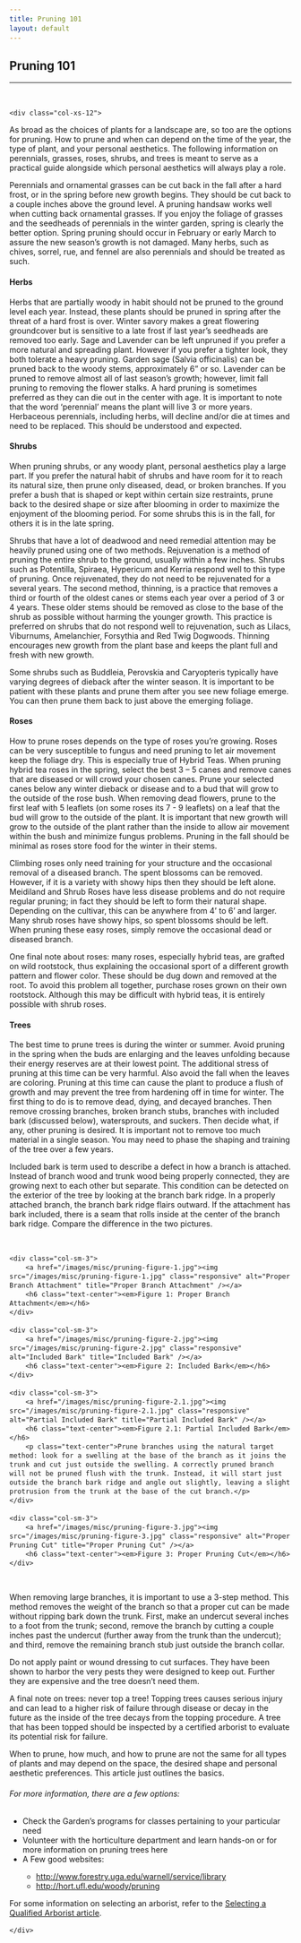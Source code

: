 ```yaml
---
title: Pruning 101
layout: default
---
```


<h2 class="green text-center">Pruning 101</h2>
<hr>

<br />

<div class="row-fluid">

	<div class="col-xs-12">
	
<p>As broad as the choices of plants for a landscape are, so too are the options for pruning. How to prune and when can depend on the time of the year, the type of plant, and your personal aesthetics. The following information on perennials, grasses, roses, shrubs, and trees is meant to serve as a practical guide alongside which personal aesthetics will always play a role.</p>

<p>Perennials and ornamental grasses can be cut back in the fall after a hard frost, or in the spring before new growth begins. They should be cut back to a couple inches above the ground level. A pruning handsaw works well when cutting back ornamental grasses. If you enjoy the foliage of grasses and the seedheads of perennials in the winter garden, spring is clearly the better option. Spring pruning should occur in February or early March to assure the new season’s growth is not damaged. Many herbs, such as chives, sorrel, rue, and fennel are also perennials and should be treated as such.</p>

<h4 class="green">Herbs</h4>

<p>Herbs that are partially woody in habit should not be pruned to the ground level each year. Instead, these plants should be pruned in spring after the threat of a hard frost is over. Winter savory makes a great flowering groundcover but is sensitive to a late frost if last year’s seedheads are removed too early. Sage and Lavender can be left unpruned if you prefer a more natural and spreading plant. However if you prefer a tighter look, they both tolerate a heavy pruning. Garden sage (Salvia officinalis) can be pruned back to the woody stems, approximately 6” or so. Lavender can be pruned to remove almost all of last season’s growth; however, limit fall pruning to removing the flower stalks. A hard pruning is sometimes preferred as they can die out in the center with age.
It is important to note that the word ‘perennial’ means the plant will live 3 or more years. Herbaceous perennials, including herbs, will decline and/or die at times and need to be replaced. This should be understood and expected.</p>

<h4 class="green">Shrubs</h4>

<p>When pruning shrubs, or any woody plant, personal aesthetics play a large part. If you prefer the natural habit of shrubs and have room for it to reach its natural size, then prune only diseased, dead, or broken branches. If you prefer a bush that is shaped or kept within certain size restraints, prune back to the desired shape or size after blooming in order to maximize the enjoyment of the blooming period. For some shrubs this is in the fall, for others it is in the late spring.</p>

<p>Shrubs that have a lot of deadwood and need remedial attention may be heavily pruned using one of two methods. Rejuvenation is a method of pruning the entire shrub to the ground, usually within a few inches. Shrubs such as Potentilla, Spiraea, Hypericum and Kerria respond well to this type of pruning. Once rejuvenated, they do not need to be rejuvenated for a several years. The second method, thinning, is a practice that removes a third or fourth of the oldest canes or stems each year over a period of 3 or 4 years. These older stems should be removed as close to the base of the shrub as possible without harming the younger growth. This practice is preferred on shrubs that do not respond well to rejuvenation, such as Lilacs, Viburnums, Amelanchier, Forsythia and Red Twig Dogwoods. Thinning encourages new growth from the plant base and keeps the plant full and fresh with new growth.</p>

<p>Some shrubs such as Buddleia, Perovskia and Caryopteris typically have varying degrees of dieback after the winter season. It is important to be patient with these plants and prune them after you see new foliage emerge. You can then prune them back to just above the emerging foliage.</p>

<h4 class="green">Roses</h4>

<p>How to prune roses depends on the type of roses you’re growing. Roses can be very susceptible to fungus and need pruning to let air movement keep the foliage dry. This is especially true of Hybrid Teas. When pruning hybrid tea roses in the spring, select the best 3 – 5 canes and remove canes that are diseased or will crowd your chosen canes. Prune your selected canes below any winter dieback or disease and to a bud that will grow to the outside of the rose bush. When removing dead flowers, prune to the first leaf with 5 leaflets (on some roses its 7 - 9 leaflets) on a leaf that the bud will grow to the outside of the plant. It is important that new growth will grow to the outside of the plant rather than the inside to allow air movement within the bush and minimize fungus problems. Pruning in the fall should be minimal as roses store food for the winter in their stems.</p>

<p>Climbing roses only need training for your structure and the occasional removal of a diseased branch. The spent blossoms can be removed. However, if it is a variety with showy hips then they should be left alone.
Meidiland and Shrub Roses have less disease problems and do not require regular pruning; in fact they should be left to form their natural shape. Depending on the cultivar, this can be anywhere from 4’ to 6’ and larger. Many shrub roses have showy hips, so spent blossoms should be left. When pruning these easy roses, simply remove the occasional dead or diseased branch.</p>

<p>One final note about roses: many roses, especially hybrid teas, are grafted on wild rootstock, thus explaining the occasional sport of a different growth pattern and flower color. These should be dug down and removed at the root. To avoid this problem all together, purchase roses grown on their own rootstock. Although this may be difficult with hybrid teas, it is entirely possible with shrub roses.</p>

<h4 class="green">Trees</h4>

<p>The best time to prune trees is during the winter or summer. Avoid pruning in the spring when the buds are enlarging and the leaves unfolding because their energy reserves are at their lowest point. The additional stress of pruning at this time can be very harmful. Also avoid the fall when the leaves are coloring. Pruning at this time can cause the plant to produce a flush of growth and may prevent the tree from hardening off in time for winter.
The first thing to do is to remove dead, dying, and decayed branches. Then remove crossing branches, broken branch stubs, branches with included bark (discussed below), watersprouts, and suckers. Then decide what, if any, other pruning is desired. It is important not to remove too much material in a single season. You may need to phase the shaping and training of the tree over a few years.</p>

<p>Included bark is term used to describe a defect in how a branch is attached. Instead of branch wood and trunk wood being properly connected, they are growing next to each other but separate. This condition can be detected on the exterior of the tree by looking at the branch bark ridge. In a properly attached branch, the branch bark ridge flairs outward. If the attachment has bark included, there is a seam that rolls inside at the center of the branch bark ridge. Compare the difference in the two pictures.</p>
	
<br />
	
<div class="row">	
	
	<div class="col-sm-3">
		<a href="/images/misc/pruning-figure-1.jpg"><img src="/images/misc/pruning-figure-1.jpg" class="responsive" alt="Proper Branch Attachment" title="Proper Branch Attachment" /></a>
		<h6 class="text-center"><em>Figure 1: Proper Branch Attachment</em></h6>
	</div>
	
	<div class="col-sm-3">
		<a href="/images/misc/pruning-figure-2.jpg"><img src="/images/misc/pruning-figure-2.jpg" class="responsive" alt="Included Bark" title="Included Bark" /></a>
		<h6 class="text-center"><em>Figure 2: Included Bark</em></h6>
	</div>
	
	<div class="col-sm-3">
		<a href="/images/misc/pruning-figure-2.1.jpg"><img src="/images/misc/pruning-figure-2.1.jpg" class="responsive" alt="Partial Included Bark" title="Partial Included Bark" /></a>
		<h6 class="text-center"><em>Figure 2.1: Partial Included Bark</em></h6>
		<p class="text-center">Prune branches using the natural target method: look for a swelling at the base of the branch as it joins the trunk and cut just outside the swelling. A correctly pruned branch will not be pruned flush with the trunk. Instead, it will start just outside the branch bark ridge and angle out slightly, leaving a slight protrusion from the trunk at the base of the cut branch.</p>
	</div>
	
	<div class="col-sm-3">
		<a href="/images/misc/pruning-figure-3.jpg"><img src="/images/misc/pruning-figure-3.jpg" class="responsive" alt="Proper Pruning Cut" title="Proper Pruning Cut" /></a>
		<h6 class="text-center"><em>Figure 3: Proper Pruning Cut</em></h6>
	</div>

</div>

<br />	
	
<p>When removing large branches, it is important to use a 3-step method. This method removes the weight of the branch so that a proper cut can be made without ripping bark down the trunk. First, make an undercut several inches to a foot from the trunk; second, remove the branch by cutting a couple inches past the undercut (further away from the trunk than the undercut); and third, remove the remaining branch stub just outside the branch collar.</p>

<p>Do not apply paint or wound dressing to cut surfaces. They have been shown to harbor the very pests they were designed to keep out. Further they are expensive and the tree doesn’t need them.</p>

<p>A final note on trees: never top a tree! Topping trees causes serious injury and can lead to a higher risk of failure through disease or decay in the future as the inside of the tree decays from the topping procedure. A tree that has been topped should be inspected by a certified arborist to evaluate its potential risk for failure.</p>

<p>When to prune, how much, and how to prune are not the same for all types of plants and may depend on the space, the desired shape and personal aesthetic preferences. This article just outlines the basics.</p>

<h6>For more information, there are a few options:</h6>

<ul>
	<li>Check the Garden’s programs for classes pertaining to your particular need</li>
	<li>Volunteer with the horticulture department and learn hands-on or for more information on pruning trees here</li>
	<li>A Few good websites:</li>
	<ul>
		<li><a href="http://www.forestry.uga.edu/warnell/service/library">http://www.forestry.uga.edu/warnell/service/library</a></li>
		<li><a href="http://hort.ufl.edu/woody/pruning">http://hort.ufl.edu/woody/pruning</a></li>
	</ul>
</ul>

<p>For some information on selecting an arborist, refer to the <a href="/selecting-a-qualified-arborist">Selecting a Qualified Arborist article</a>.</p>
	
	</div>
	
</div>